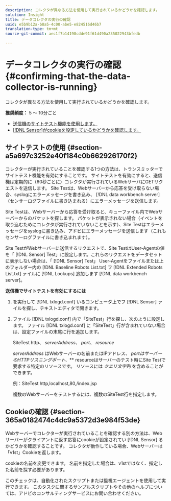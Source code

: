 ```yaml
---
description: コレクタが異なる方法を使用して実行されているかどうかを確認します。
solution: Insight
title: データコレクタの実行の確認
uuid: e5b9b12a-b8a5-4c00-abe5-e824516d46b7
translation-type: tm+mt
source-git-commit: aec1f7b14198cdde91f61d490a235022943bfedb

---
```



# データコレクタの実行の確認{#confirming-that-the-data-collector-is-running}

コレクタが異なる方法を使用して実行されているかどうかを確認します。

**推奨頻度：** 5 ～ 10分ごと

* [送信機のサイトテスト機能を使用します。](../../../home/c-snsr-ovrvw/admin-sensor/c-data-cltr-rng.md#section-a5a697c3252e40f184c0b662926170f2)
* [[!DNL Sensor]がcookieを設定しているかどうかを確認します。](../../../home/c-snsr-ovrvw/admin-sensor/c-data-cltr-rng.md#section-365a0182474c4dc9a5372d3e984f53de)

## サイトテストの使用 {#section-a5a697c3252e40f184c0b662926170f2}

コレクターが実行されていることを確認する1つの方法は、トランスミッターでサイトテスト機能を有効にすることです。 サイトテストを有効にすると、送信機は定期的に（60秒ごとに）コレクタが実行されているWebサーバにGETリクエストを送信します。 Site Testは、Webサーバーから応答を受け取らない場合、syslogにエラーメッセージを書き込み、 [!DNL data workbench server] （センサーログファイルに書き込まれる）にエラーメッセージを送信します。

Site Testは、Webサーバーから応答を受け取ると、キューファイル内でWebサーバーからのパケットを探します。 パケットが表示されない場合（イベントを取り込むためにコレクタが実行されていないことを示す）、Site Testはエラーメッセージをsyslogに書き込み、アドビにエラーメッセージを送信します（これもセンサーログファイルに書き込まれます）。

Site TestがWebサーバーに送信するリクエストで、Site TestはUser-Agentの値を「 [!DNL Sensor] Test」に設定します。これらのリクエストをデータセットに表示しない場合は、「 [!DNL Sensor] Test」 User-Agentをファイルまたは上のフォルダー内の [!DNL Baseline Robots List.txt] フ [!DNL Extended Robots List.txt] ァイルに [!DNL Lookups] 追加します [!DNL data workbench server]。

**送信機でサイトテストを有効にするには**

1. を実行して [!DNL txlogd.conf] いるコンピュータ上でフ [!DNL Sensor] ァイルを探し、テキストエディタで開きます。

1. ファイル [!DNL txlogd.conf] 内で「SiteTest」行を探し、次のように設定します。 ファイル [!DNL txlogd.conf] に「SiteTest」行が含まれていない場合は、設定ファイルの末尾に行を追加します。

   SiteTest http、 *serverAddress*、 *port*、 *resource*

   *serverAddress* はWebサーバーの名前またはIPアドレス、 *portはサーバーのHTTPリスニングポート、*** resourceはサーバーのテスト時にSite Testで要求する特定のリソースです。 リソースには *クエリ文字列* を含めることができます。

   例：SiteTest http,localhost,80,/index.jsp

   複数のWebサーバーをテストするには、複数のSiteTest行を指定します。

## Cookieの確認 {#section-365a0182474c4dc9a5372d3e984f53de}

Webサーバーでコレクターが実行されていることを確認する別の方法は、Webサーバーがクライアントに返す応答にcookieが設定されてい [!DNL Sensor] るかどうかを確認することです。 コレクタが動作している場合、Webサーバーは「v1st」Cookieを返します。

cookieの名前を変更できます。 名前を指定した場合は、v1stではなく、指定した名前を探す必要があります。

このチェックは、自動化されたスクリプトまたは監視エージェントを使用して実行できます。 このタスクに関するサンプルスクリプトやその他のヘルプについては、アドビのコンサルティングサービスにお問い合わせください。
